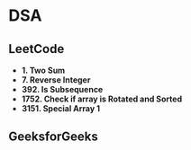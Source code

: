 # DSA

## LeetCode
- **1. Two Sum**
- **7. Reverse Integer**
- **392. Is Subsequence**
- **1752. Check if array is Rotated and Sorted**
- **3151. Special Array 1**


## GeeksforGeeks
